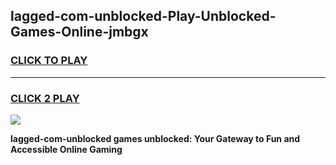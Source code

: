 
## lagged-com-unblocked-Play-Unblocked-Games-Online-jmbgx
<h3>
<a href="https://premium76.site?title=lagged-com-unblocked&ref=25A">CLICK TO PLAY</a></h3>
<hr>

<h3>
<a href="https://premium76.site?title=lagged-com-unblocked&ref=25A">CLICK 2 PLAY</a>
  
</h3>

<a href="https://premium76.site?title=lagged-com-unblocked&ref=25A"><img src="https://clearcache.store/games.png"></a>


**lagged-com-unblocked games unblocked: Your Gateway to Fun and Accessible Online Gaming**
